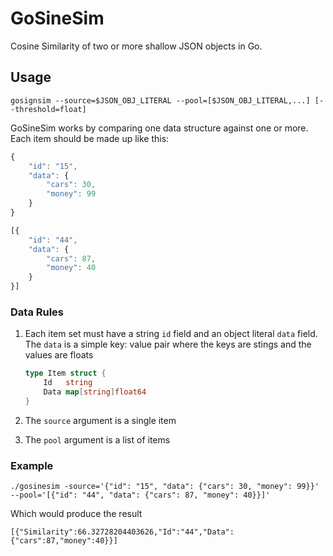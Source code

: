 # GoSineSim
Cosine Similarity of two or more shallow JSON objects in Go.

## Usage

```
gosignsim --source=$JSON_OBJ_LITERAL --pool=[$JSON_OBJ_LITERAL,...] [--threshold=float]
```

GoSineSim works by comparing one data structure against one or more. Each item should be made up like this:

```javascript
{
    "id": "15",
    "data": {
        "cars": 30,
        "money": 99
    }
}

[{
    "id": "44",
    "data": {
        "cars": 87,
        "money": 40
    }
}]
````

### Data Rules

1. Each item set must have a string `id` field and an object literal `data` field. The `data` is a simple key: value pair where the keys are stings and the values are floats
    
    ```go
    type Item struct {
    	Id   string
    	Data map[string]float64
    }
    ```

2. The `source` argument is a single item
3. The `pool` argument is a list of items

### Example

```
./gosinesim -source='{"id": "15", "data": {"cars": 30, "money": 99}}' --pool='[{"id": "44", "data": {"cars": 87, "money": 40}}]'
```

Which would produce the result

```
[{"Similarity":66.32728204403626,"Id":"44","Data":{"cars":87,"money":40}}]
```